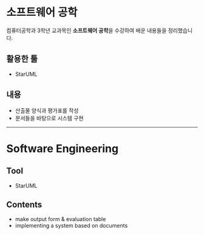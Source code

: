 # 소프트웨어 공학

컴퓨터공학과 3학년 교과목인 **소프트웨어 공학**을 수강하여 배운 내용들을 정리했습니다.

## 활용한 툴

- StarUML

## 내용

- 산출물 양식과 평가표를 작성
- 문서들을 바탕으로 시스템 구현


- - -

# Software Engineering

## Tool

- StarUML

## Contents

- make output form & evaluation table
- implementing a system based on documents

